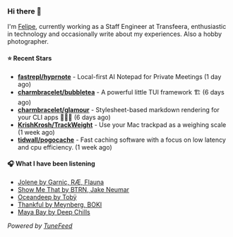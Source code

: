### Hi there 👋

I'm [Felipe](https://felipevm.com), currently working as a Staff Engineer at Transfeera, enthusiastic in technology and occasionally write about my experiences. Also a hobby photographer.

#### ⭐ Recent Stars
- **[fastrepl/hyprnote](https://github.com/fastrepl/hyprnote)** - Local-first AI Notepad for Private Meetings (1 day ago)
- **[charmbracelet/bubbletea](https://github.com/charmbracelet/bubbletea)** - A powerful little TUI framework 🏗 (6 days ago)
- **[charmbracelet/glamour](https://github.com/charmbracelet/glamour)** - Stylesheet-based markdown rendering for your CLI apps 💇🏻‍♀️ (6 days ago)
- **[KrishKrosh/TrackWeight](https://github.com/KrishKrosh/TrackWeight)** - Use your Mac trackpad as a weighing scale (1 week ago)
- **[tidwall/pogocache](https://github.com/tidwall/pogocache)** - Fast caching software with a focus on low latency and cpu efficiency. (1 week ago)

#### 🎧 What I have been listening
- [Jolene by Garnic, RÆ, Flauna](https://open.spotify.com/track/5OWQYcDNpSFDzlc4gLpPHL)
- [Show Me That by BTRN, Jake Neumar](https://open.spotify.com/track/4RP0B5tsGmoZA9LCrgfI8T)
- [Oceandeep by Tobÿ](https://open.spotify.com/track/42SZuZ7XFzdvDtdLlZqwl9)
- [Thankful by Meynberg, BOKI](https://open.spotify.com/track/3dC62XwKsZGMO8O3pgJTF5)
- [Maya Bay by Deep Chills](https://open.spotify.com/track/5XKBGNBnMGhGn0OSoHIVWe)

_Powered by [TuneFeed](https://tunefeed.app?ref=github.com)_
